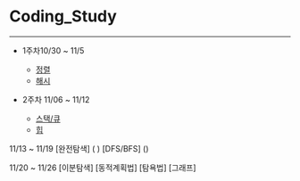 # Coding_Study
* * *
- 1주차10/30 ~ 11/5
	- [정렬](https://school.programmers.co.kr/learn/courses/30/parts/12198)
	- [해시](https://school.programmers.co.kr/learn/courses/30/parts/12077)

- 2주차 11/06 ~ 11/12
	- [스택/큐]( )
	- [힙]( )

11/13 ~ 11/19
[완전탐색] ( )
[DFS/BFS] ()

11/20 ~ 11/26
[이분탐색]
[동적계획법]
[탐욕법]
[그래프]
